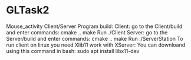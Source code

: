 # GLTask2
Mouse_activity Client/Server
Program build:
Client:
go to the Client/build and enter commands:
cmake ..
make
Run ./Client
Server:
go to the Server/build and enter commands:
cmake ..
make
Run ./ServerStation
To run client on linux you need Xlib11 work with XServer: 
You can downloand using this command in bash: sudo apt install libx11-dev 

